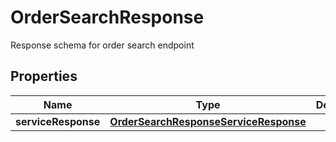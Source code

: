 

# OrderSearchResponse

Response schema for order search endpoint

## Properties

| Name | Type | Description | Notes |
|------------ | ------------- | ------------- | -------------|
|**serviceResponse** | [**OrderSearchResponseServiceResponse**](OrderSearchResponseServiceResponse.md) |  |  [optional] |



